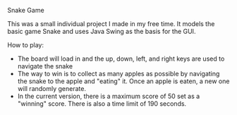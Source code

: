Snake Game

This was a small individual project I made in my free time. It models the basic game Snake and uses Java Swing as the basis for the GUI.

How to play:
- The board will load in and the up, down, left, and right keys are used to navigate the snake
- The way to win is to collect as many apples as possible by navigating the snake to the apple and "eating" it. Once an apple is eaten, a new one will randomly generate.
- In the current version, there is a maximum score of 50 set as a "winning" score. There is also a time limit of 190 seconds.
